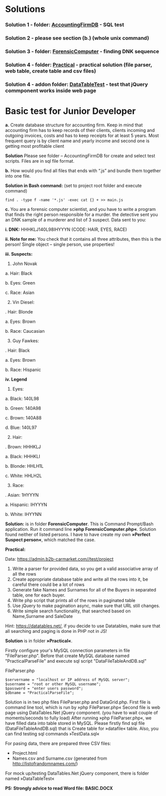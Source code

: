 # Solutions
###  Solution 1 - folder: [AccountingFirmDB](https://github.com/SammieLJ/Test-for-Preskok/tree/master/AccountingFirmDB) - SQL test
### Solution 2 - please see section (b.) (whole unix command)
### Solution 3 - folder: [ForensicComputer](https://github.com/SammieLJ/Test-for-Preskok/tree/master/ForensicComputer) - finding DNK sequence
### Solution 4 - folder: [Practical](https://github.com/SammieLJ/Test-for-Preskok/tree/master/Practical) - practical solution (file parser, web table, create table and csv files)
### Solution 4 - addon folder: [DataTableTest](https://github.com/SammieLJ/Test-for-Preskok/tree/master/DataTableTest) - test that jQuery commponent works inside web page

# Basic test for Junior Developer
**a.**	Create database structure for accounting firm. Keep in mind that accounting firm has to keep records of their clients, clients incoming and outgoing invoices, costs and has to keep receipts for at least 5 years. Most frequent query is by client name and yearly income and second one is getting most profitable client

**Solution**
Please see folder – AccountingFirmDB for create and select test scripts. Files are in sql file format.

**b.**	How would you find all files  that  ends with “.js”  and bundle them together into one file.

**Solution in Bash command:** (set to project root folder and execute command)

```find . -type f -name '*.js' -exec cat {} + >> main.js```

**c.**	You are a forensic computer scientist, and you have to write a program that finds the right person responsible for a murder. the detective sent you an DNK sample of a murderer and list of 3 suspect. Data sent to you:

**i.	DNK:** HHHKLJ140L98IHYYYN (CODE: HAIR, EYES, RACE)

**ii.	Note for me:** You check that it contains all three attributes, then this is the person! Single object – single person, use properties!

**iii.	Suspects:**

1.	John Novak 

a.	Hair:  Black

b.	Eyes: Green

c.	Race: Asian

2.	Vin Diesel:

 .	Hair: Blonde
 
a.	Eyes: Brown

b.	Race: Caucasian

3.	 Guy Fawkes:

 .	Hair: Black
 
a.	Eyes: Brown

b.	Race: Hispanic


**iv.	Legend**

1.	Eyes:

a.	Black:  140L98

b.	Green: 140A98

c.	Brown: 140A88

d.	Blue:    140L97

2.	Hair: 

 .	Brown: HHHKLJ
 
a.	Black:   HHHKLI

b.	Blonde: HHLH1L

c.	White:  HHLH2L

3.	Race:

 .	Asian: 1HYYYN
 
a.	Hispanic: IHYYYN

b.	White: IHYYNN


**Solution:**
is in folder **ForensicComputer**. This is Command Prompt/Bash application. Run it command line **»php ForensicComputer.php«**. Solution found neither of listed persons. I have to have create my own **»Perfect Suspect person«**, which matched the case.


**Practical:**

Data: https://admin.b2b-carmarket.com//test/project
1.	Write a parser for provided data, so you get a valid associative array of all the rows
2.	Create appropriate database table and write all the rows into it, be careful there could be a lot of rows
3.	Generate fake Names and Surnames for all of the Buyers in separated table, one for each buyer.
4.	Write php script that prints all of the rows in paginated table
5.	Use jQuery to make pagination async, make sure that URL still changes.
6.	Write simple search functionality, that searched based on Name,Surname and SaleDate

Hint: https://datatables.net/, if you decide to use Datatables, make sure that all searching and paging is done in PHP not in JS!

**Solution**
is in folder **»Practical«**. 

Firstly configure your's MySQL connection parameters in file "FileParser.php". Before that create MySQL database named "PracticalParseFile" and execute sql script "DataFileTableAndDB.sql"

FileParser.php

```// exec  mysqli connection
$servername = "localhost or IP address of MySQL server";
$username = "root or other MySQL username";
$password = "enter users password";
$dbname = "PracticalParseFile";
```

Solution is in two php files FileParser.php and DataGrid.php. First file is command line tool, which is run by »php FileParser.php«
Second file is web page using DataTables.Net jQuery component. (you have to wait couple of moments/seconds to fully load) 
After running »php FileParser.php«, we have filled data into table stored in MySQL. Please firstly find sql file (DataFileTableAndDB.sql) that is Create table for »datafile« table. Also, you can find testing sql commands »TestData.sql«

For pasing data, there are prepared three CSV files:
-	Project.html
-	Names.csv and Surname.csv (generated from http://listofrandomnames.com/)

For mock up/testing DataTables.Net jQuery component, there is folder named »DataTableTest«

**PS: Strongly advice to read Word file: BASIC.DOCX**
